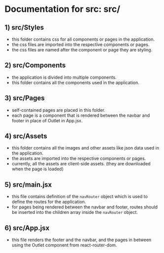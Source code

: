 # Documentation for src: src/

## 1) src/Styles

- this folder contains css for all components or pages in the application.
- the css files are imported into the respective components or pages.
- the css files are named after the component or page they are styling.

## 2) src/Components

- the application is divided into multiple components.
- this folder contains all the components used in the application.

## 3) src/Pages

- self-contained pages are placed in this folder.
- each page is a component that is rendered between the navbar and footer in place of Outlet in App.jsx.

## 4) src/Assets

- this folder contains all the images and other assets like json data used in the application.
- the assets are imported into the respective components or pages.
- currently, all the assets are client-side assets. (they are downloaded when the page is loaded)

## 5) src/main.jsx

- this file contains definition of the `navRouter` object which is used to define the routes for the application.
- for pages being rendered between the navbar and footer, routes should be inserted into the children array inside the `navRouter` object.

## 6) src/App.jsx

- this file renders the footer and the navbar, and the pages in between using the Outlet component from react-router-dom.
